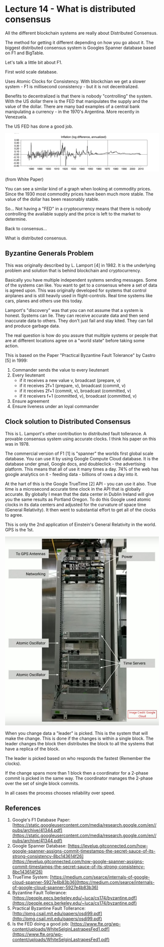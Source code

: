 














# Lecture 14 - What is distributed consensus

All the different blockchain systems are really about Distributed Consensus.

The method for getting it different depending on how you go about it.  The biggest
distributed consensus system is Googles Spanner database based on F1 and BigTable.

Let's talk a little bit about F1.

First wold scale database.

Uses Atomic Clocks for Consistency.  With blockchian we get a slower system -
F1 is millisecond consistency - but it is not decentralized.

Benefits to decentralized is that there is nobody "controlling" the system.
With the US dollar there is the FED that manipulates the supply and the 
value of the dollar.   There are many bad examples of a central bank
manipulating a currency - in the 1970's Argentina.  More recently
in Venezuela.

The US FED has done a good job.

![log-inflation.png](log-inflation.png)

(from White Paper)

You can see a similar kind of a graph when looking at commodity prices.
Since the 1930 most commodity prices have been much more stable.
The value of the dollar has been reasonably stable.

So... Not having a "FED" in a cryptocurrency means that there is nobody
controlling the available supply and the price is left to the market
to determine.

Back to consensus...

What is distributed consensus.





## Byzantine Generals Problem

This was originally described by L. Lamport [4] in 1982.  It is the underlying problem
and solution that is behind blockchain and cryptocurrency.

Basically you have multiple independent systems sending messages.  Some of the
systems can like.  You want to get to a consensus where a set of data is
agreed upon.   This was originally developed for systems that control
airplanes and is still heavily used in flight-controls.   Real time systems
like cars, planes and others use this today.

Lamport's "discovery" was that you can not assume that a system is honest.
Systems can lie.  They can receive accurate data and then send inaccurate 
data to others.   They don't just fail and stay kited.   They can fail and
produce garbage data.

The real question is how do you assure that multiple systems or people
that are at different locations agree on a "world state" before taking
some action.

This is based on the Paper "Practical Byzantine Fault Tolerance"
by Castro [5] in 1999:

1. Commander sends the value to every lieutenant
1. Every lieutenant
	- if it receives a new value v, broadcast (prepare, v)
	- if it receives 2f+1 (prepare, v), broadcast (commit, v)
	- if it receives 2f+1 (commit, v), broadcast (committed, v)
	- if it receivers f+1 (committed, v), broadcast (committed, v)
1. Ensure agreement
1. Ensure liveness under an loyal commander

## Clock solution to Distributed Consensus

This is L. Lamport's other contribution to distributed fault tollerance.  A provable consensus system using
accurate clocks.  I think his paper on this was in 1978.

The commercial version of F1 [1] is "spanner" the worlds first global scale database.
You can use it by using Google Compute Cloud database.  It is the database under
gmail, Google docs, and doubleclick - the advertising platform.  This means that
all of use it many times a day.  74% of the web has google analytics on it - feeding
data - billions of rows a day into it.

At the hart of this is the Google TrueTime [2] API - you can use it also.
True time is a microsecond accurate time clock in the API that is globally accurate.
By globally I mean that the data center in Dublin Ireland will give you the
same results as Portland Oregon.  To do this Google used atomic clocks in
its data centers and adjusted for the curvature of space time (General Relativity).
It then went to substantial effort to get all of the clocks to agree.

This is only the 2nd application of Einstein's General Relativity in the world.
GPS is the 1st.

![Google Atomic Clock In TrueTime API](0_LRCqJBFTjL72ePqv.jpg)

When you change data a "leader" is picked.  This is the system that will make
the change.   This is done if the changes is within a single block.   The
leader changes the block then distributes the block to all the systems that
have a replica of the block.

The leader is picked based on who responds the fastest (Remember the clocks).

If the change spans more than 1 block then a coordinator for a 2-phase commit
is picked in the same way.   The coordinator manages the 2-phase over the
set of single block commits.

In all cases the process chooses reliability over speed.



## References

1. Google's F1 Database Paper: [https://static.googleusercontent.com/media/research.google.com/en//pubs/archive/41344.pdf](https://static.googleusercontent.com/media/research.google.com/en//pubs/archive/41344.pdf)
2. Google Spanner Database: [https://levelup.gitconnected.com/how-google-spanner-assigns-commit-timestamps-the-secret-sauce-of-its-strong-consistency-8bc143614f26](https://levelup.gitconnected.com/how-google-spanner-assigns-commit-timestamps-the-secret-sauce-of-its-strong-consistency-8bc143614f26)
3. TrueTime System: [https://medium.com/searce/internals-of-google-cloud-spanner-5927e4b83b36](https://medium.com/searce/internals-of-google-cloud-spanner-5927e4b83b36)
4. Byzantine Fault Tollerance: [https://people.eecs.berkeley.edu/~luca/cs174/byzantine.pdf](https://people.eecs.berkeley.edu/~luca/cs174/byzantine.pdf)
5. Practical Byzantine Fault Tollerance: [http://pmg.csail.mit.edu/papers/osdi99.pdf](http://pmg.csail.mit.edu/papers/osdi99.pdf)
6. Is the FED doing a good job: [https://www.fte.org/wp-content/uploads/WhiteSelginLastrapesFed1.pdf](https://www.fte.org/wp-content/uploads/WhiteSelginLastrapesFed1.pdf)

